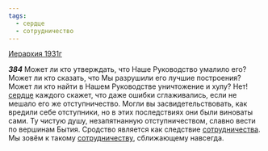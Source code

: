 ```yaml
---
tags:
  - сердце
  - сотрудничество
---
```


[Иерархия 1931г](/agni/1931)

___384___
Может ли кто утверждать, что Наше Руководство умалило его? Может ли кто сказать, что Мы разрушили его лучшие построения? Может ли кто найти в Нашем Руководстве уничтожение и хулу? Нет! [сердце](/tag/#сердце) каждого скажет, что даже ошибки сглаживались, если не мешало его же отступничество. Могли вы засвидетельствовать, как вредили себе отступники, но в этих последствиях они были виноваты сами. Ту чистую душу, незапятнанную отступничеством, славно вести по вершинам Бытия. Сродство является как следствие [сотрудничества](/tag/#сотрудничество). Мы зовём к такому [сотрудничеству](/tag/#сотрудничество), сближающему навсегда.   

